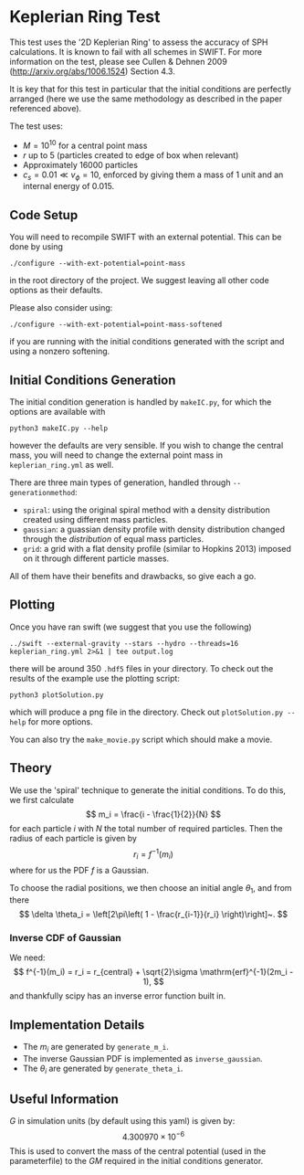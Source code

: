 Keplerian Ring Test
===================

This test uses the '2D Keplerian Ring' to assess the accuracy of SPH
calculations. It is known to fail with all schemes in SWIFT. For more
information on the test, please see Cullen & Dehnen 2009
(http://arxiv.org/abs/1006.1524) Section 4.3.

It is key that for this test in particular that the initial conditions are
perfectly arranged (here we use the same methodology as described in the paper
referenced above).

The test uses:

+ $M = 10^10$ for a central point mass
+ $r$ up to 5 (particles created to edge of box when relevant)
+ Approximately 16000 particles
+ $c_s = 0.01 \ll v_\phi = 10$, enforced by giving them a mass of 1 unit and an
  internal energy of 0.015.


Code Setup
----------

You will need to recompile SWIFT with an external potential. This can be done
by using

    ./configure --with-ext-potential=point-mass

in the root directory of the project. We suggest leaving all other code options
as their defaults.

Please also consider using:

    ./configure --with-ext-potential=point-mass-softened

if you are running with the initial conditions generated with the script and
using a nonzero softening.


Initial Conditions Generation
-----------------------------

The initial condition generation is handled by ```makeIC.py```, for which
the options are available with

    python3 makeIC.py --help

however the defaults are very sensible. If you wish to change the central mass,
you will need to change the external point mass in ```keplerian_ring.yml``` as
well.

There are three main types of generation, handled through `--generationmethod`:

+ `spiral`: using the original spiral method with a density distribution
            created using different mass particles.
+ `gaussian`: a guassian density profile with density distribution changed
              through the _distribution_ of equal mass particles.
+ `grid`: a grid with a flat density profile (similar to Hopkins 2013) imposed
          on it through different particle masses.

All of them have their benefits and drawbacks, so give each a go.

Plotting
--------

Once you have ran swift (we suggest that you use the following)

    ../swift --external-gravity --stars --hydro --threads=16 keplerian_ring.yml 2>&1 | tee output.log

there will be around 350 ```.hdf5``` files in your directory. To check out
the results of the example use the plotting script:

    python3 plotSolution.py

which will produce a png file in the directory. Check out `plotSolution.py
--help` for more options.

You can also try the `make_movie.py` script which should make a movie.


Theory
------

We use the 'spiral' technique to generate the initial conditions. To do this,
we first calculate
$$
    m_i = \frac{i - \frac{1}{2}}{N}
$$
for each particle $i$ with $N$ the total number of required particles. Then the
radius of each particle is given by
$$
    r_i = f^{-1}(m_i)
$$
where for us the PDF $f$ is a Gaussian.

To choose the radial positions, we then choose an initial angle $\theta_1$, and
from there
$$
    \delta \theta_i = \left[2\pi\left( 1 - \frac{r_{i-1}}{r_i} \right)\right]~.
$$

### Inverse CDF of Gaussian

We need:
$$
    f^{-1}(m_i) = r_i = r_{central} + \sqrt{2}\sigma \mathrm{erf}^{-1}(2m_i - 1),
$$
and thankfully scipy has an inverse error function built in.


Implementation Details
----------------------

+ The $m_i$ are generated by ```generate_m_i```.
+ The inverse Gaussian PDF is implemented as ```inverse_gaussian```.
+ The $\theta_i$ are generated by ```generate_theta_i```.


Useful Information
------------------

$G$ in simulation units (by default using this yaml) is given by:
$$
    4.300970\times10^{-6}
$$
This is used to convert the mass of the central potential (used in the
parameterfile) to the $GM$ required in the initial conditions generator.
